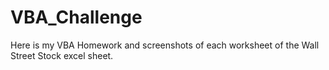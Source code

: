 # VBA_Challenge

Here is my VBA Homework and screenshots of each worksheet of the Wall Street Stock excel sheet. 

